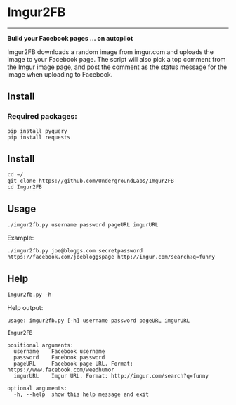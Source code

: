 # Imgur2FB
---

**Build your Facebook pages ... on autopilot**

Imgur2FB downloads a random image from imgur.com and uploads the image to your Facebook page. The script will also pick a top comment from the Imgur image page, and post the comment as the status message for the image when uploading to Facebook.

## Install

### Required packages:

    pip install pyquery
    pip install requests
    
## Install

    cd ~/
    git clone https://github.com/UndergroundLabs/Imgur2FB
    cd Imgur2FB

## Usage
    
    ./imgur2fb.py username password pageURL imgurURL
    
Example:
    
    ./imgur2fb.py joe@bloggs.com secretpassword https://facebook.com/joebloggspage http://imgur.com/search?q=funny

## Help

    imgur2fb.py -h

Help output:

    usage: imgur2fb.py [-h] username password pageURL imgurURL

    Imgur2FB

    positional arguments:
      username    Facebook username
      password    Facebook password
      pageURL     Facebook page URL. Format: https://www.facebook.com/weedhumor
      imgurURL    Imgur URL. Format: http://imgur.com/search?q=funny

    optional arguments:
      -h, --help  show this help message and exit

